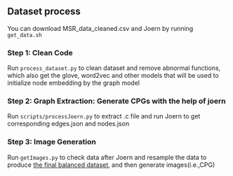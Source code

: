
## Dataset process

You can download MSR_data_cleaned.csv and Joern by running `get_data.sh`

### Step 1: Clean Code 

Run `process_dataset.py` to clean dataset and remove abnormal functions, which also get the glove, word2vec and other models that will be used to initialize node embedding by the graph model

### Step 2: Graph Extraction: Generate CPGs with the help of joern

Run `scripts/processJoern.py` to extract .c file and run Joern to get corresponding edges.json and nodes.json

### Step 3: Image Generation

Run `getImages.py` to check data after Joern and resample the data to produce [the final balanced dataset](https://drive.google.com/file/d/16tm5TU9CUCePFg6wJh2kz71SZylKv8zw/view), and then generate images(i.e.,CPG)